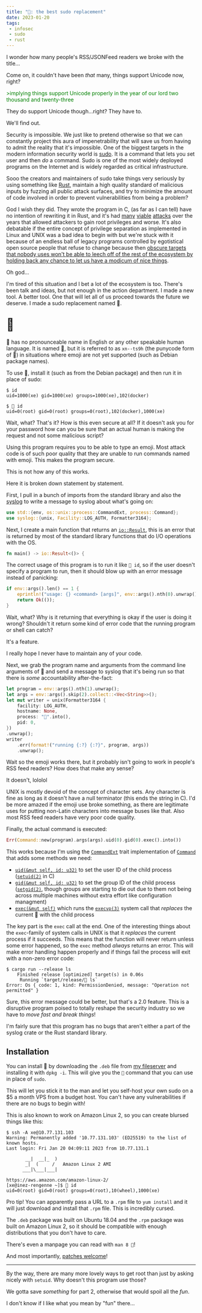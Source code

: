 ```yaml
---
title: "🥺: the best sudo replacement"
date: 2023-01-20
tags:
 - infosec
 - sudo
 - rust
---
```


<xeblog-hero ai="Waifu Diffusion" file="aoi-flee" prompt="1girl, fox ears, blue hair, blue eyes, katana, bamboo forest, kimono, long hair, princess, pokemon, fluffy hair, shouting, coffee, chibi, portrait, dialogue, monado, running, fox tail, blue tail"></xeblog-hero>

<xeblog-conv name="Mara" mood="hmm">I wonder how many people's RSS/JSONFeed
readers we broke with the title...</xeblog-conv>

<xeblog-conv name="Aoi" mood="cheer">Come on, it couldn't have been _that_ many,
things support Unicode now, right?</xeblog-conv>

<xeblog-conv name="Numa" mood="delet"><span style="color:green">&gt;implying
things support Unicode properly in the year of our lord two thousand and
twenty-three</span></xeblog-conv>

<xeblog-conv name="Aoi" mood="facepalm">They do support Unicode though...right?
They have to.</xeblog-conv>

<xeblog-conv name="Cadey" mood="coffee">We'll find out.</xeblog-conv>

Security is impossible. We just like to pretend otherwise so that we can
constantly project this aura of impenetrability that will save us from having to
admit the reality that it's impossible. One of the biggest targets in the modern
information security world is [sudo](https://www.sudo.ws/). It is a command that
lets you *s*et *u*ser and then *do* a command. Sudo is one of the most widely
deployed programs on the Internet and is widely regarded as critical
infrastructure.

<xeblog-conv name="Aoi" mood="grin">Sooo the creators and maintainers of sudo
take things very seriously by using something like
[Rust](https://www.rust-lang.org/), maintain a high quality standard of
malicious inputs by fuzzing all public attack surfaces, and try to minimize the
amount of code involved in order to prevent vulnerabilities from being a
problem?</xeblog-conv>

<xeblog-conv name="Cadey" mood="coffee">God I wish they did. They wrote the
program in C, (as far as I can tell) have no intention of rewriting it in Rust, and it's had
[many](https://cve.mitre.org/cgi-bin/cvename.cgi?name=CVE-2023-22809)
[viable](https://cve.mitre.org/cgi-bin/cvename.cgi?name=CVE-2021-3156)
[attacks](https://www.sudo.ws/security/advisories/sudoedit_selinux) over the
years that allowed attackers to gain root privileges and worse. It's also
debatable if the entire concept of privilege separation as implemented in Linux
and UNIX was a bad idea to begin with but we're stuck with it because of an
endless ball of legacy programs controlled by egotistical open source people
that refuse to change because then [obscure targets that nobody uses won't be
able to leech off of the rest of the ecosystem by holding back any chance to let
us have a modicum of nice things](https://lwn.net/Articles/845535/).</xeblog-conv>

<xeblog-conv name="Aoi" mood="sus">Oh god...</xeblog-conv>

I'm tired of this situation and I bet a lot of the ecosystem is too. There's
been talk and ideas, but not enough in the action department. I made a new tool.
A better tool. One that will let all of us proceed towards the future we
deserve. I made a sudo replacement named 🥺.

## <span style="font-size:xx-large">🥺</span>

🥺 has no pronounceable name in English or any other speakable human language.
It is named 🥺, but it is referred to as `xn--ts9h` (the punycode form of 🥺) in
situations where emoji are not yet supported (such as Debian package names).

To use 🥺, install it (such as from the Debian package) and then run it in place
of sudo:

```
$ id
uid=1000(xe) gid=1000(xe) groups=1000(xe),102(docker)

$ 🥺 id
uid=0(root) gid=0(root) groups=0(root),102(docker),1000(xe)
```

<xeblog-conv name="Mara" mood="hmm">Wait, what? That's it? How is this even
secure at all? If it doesn't ask you for your password how can you be sure that
an actual human is making the request and not some malicious
script?</xeblog-conv>

<xeblog-conv name="Numa" mood="delet">Using this program requires you to be able
to type an emoji. Most attack code is of such poor quality that they are unable
to run commands named with emoji. This makes the program secure.</xeblog-conv>

<xeblog-conv name="Aoi" mood="coffee">This is not how any of this
works.</xeblog-conv>

Here it is broken down statement by statement.

First, I pull in a bunch of imports from the standard library and also the
[syslog](https://docs.rs/syslog/latest/syslog/) to write a message to syslog
about what's going on:

```rust
use std::{env, os::unix::process::CommandExt, process::Command};
use syslog::{unix, Facility::LOG_AUTH, Formatter3164};
```

Next, I create a main function that returns an
[`io::Result`](https://doc.rust-lang.org/std/io/type.Result.html), this is an
error that is returned by most of the standard library functions that do I/O
operations with the OS.

```rust
fn main() -> io::Result<()> {
```

The correct usage of this program is to run it like `🥺 id`, so if the user
doesn't specify a program to run, then it should blow up with an error message
instead of panicking:

```rust
if env::args().len() == 1 {
    eprintln!("usage: {} <command> [args]", env::args().nth(0).unwrap());
    return Ok(());
}
```

<xeblog-conv name="Aoi" mood="wut">Wait, what? Why is it returning that
everything is okay if the user is doing it wrong? Shouldn't it return some kind
of error code that the running program or shell can catch?</xeblog-conv>

<xeblog-conv name="Numa" mood="delet">It's a feature.</xeblog-conv>

<xeblog-conv name="Aoi" mood="coffee">I really hope I never have to maintain any
of your code.</xeblog-conv>

Next, we grab the program name and arguments from the command line arguments of
🥺 and send a message to syslog that it's being run so that there is _some_
accountability after-the-fact:

```rust
let program = env::args().nth(1).unwrap();
let args = env::args().skip(2).collect::<Vec<String>>();
let mut writer = unix(Formatter3164 {
    facility: LOG_AUTH,
    hostname: None,
    process: "🥺".into(),
    pid: 0,
})
.unwrap();
writer
    .err(format!("running {:?} {:?}", program, args))
    .unwrap();
```

<xeblog-conv name="Aoi" mood="wut">Wait so the emoji works there, but it
probably isn't going to work in people's RSS feed readers? How does that make
any sense?</xeblog-conv>

<xeblog-conv name="Numa" mood="delet">It doesn't, lololol</xeblog-conv>

<xeblog-conv name="Cadey" mood="coffee">UNIX is mostly devoid of the concept of
character sets. Any character is fine as long as it doesn't have a null
terminator (this ends the string in C). I'd be more amazed if the emoji use
broke something, as there are legitimate uses for putting non-Latin characters
into message buses like that. Also most RSS feed readers have very poor code
quality.</xeblog-conv>

Finally, the actual command is executed:

```rust
Err(Command::new(program).args(args).uid(0).gid(0).exec().into())
```

This works because I'm using the
[`CommandExt`](https://doc.rust-lang.org/std/os/unix/process/trait.CommandExt.html)
trait implementation of
[`Command`](https://doc.rust-lang.org/std/process/struct.Command.html) that adds
some methods we need:

- [`uid(&mut self, id:
  u32)`](https://doc.rust-lang.org/std/process/struct.Command.html#method.uid)
  to set the user ID of the child process
  ([`setuid(2)`](https://man7.org/linux/man-pages/man2/setuid.2.html) in C)
- [`gid(&mut self, id:
  u32)`](https://doc.rust-lang.org/std/process/struct.Command.html#method.gid)
  to set the group ID of the child process
  ([`setgid(2)`](https://man7.org/linux/man-pages/man2/setgid.2.html), though
  groups are starting to die out due to them not being across multiple machines
  without extra effort like configuration managment)
- [`exec(&mut
  self)`](https://doc.rust-lang.org/std/os/unix/process/trait.CommandExt.html#tymethod.exec)
  which runs the
  [`execvp(3)`](https://man7.org/linux/man-pages/man3/exec.3.html) system call
  that _replaces_ the current 🥺 with the child process

The key part is the `exec` call at the end. One of the interesting things about
the `exec`-family of system calls in UNIX is that it _replaces_ the current
process if it succeeds. This means that the function will never return unless
some error happened, so the `exec` method _always_ returns an error. This will
make error handling happen properly and if things fail the process will exit
with a non-zero error code:

```
$ cargo run --release ls
    Finished release [optimized] target(s) in 0.06s
     Running `target/release/🥺 ls`
Error: Os { code: 1, kind: PermissionDenied, message: "Operation not permitted" }
```

<xeblog-conv name="Numa" mood="delet">Sure, this error message could be better,
but that's a 2.0 feature. This is a disruptive program poised to totally reshape
the security industry so we have to _move fast and break things_!</xeblog-conv>

I'm fairly sure that this program has no bugs that aren't either a part of the
syslog crate or the Rust standard library.

## Installation

You can install 🥺 by downloading the `.deb` file from [my
fileserver](https://pneuma.shark-harmonic.ts.net/.within/xn--ts9h/) and
installing it with `dpkg -i`. This will give you the `🥺` command that you can
use in place of `sudo`.

<xeblog-conv name="Numa" mood="delet">This will let you stick it to the man and
let you self-host your own sudo on a $5 a month VPS from a budget host. You
can't have any vulnerabilities if there are no bugs to begin with!</xeblog-conv>

<xeblog-sticker name="Aoi" mood="facepalm"></xeblog-sticker>

This is also known to work on Amazon Linux 2, so you can create blursed things
like this:

```
$ ssh -A xe@10.77.131.103
Warning: Permanently added '10.77.131.103' (ED25519) to the list of known hosts.
Last login: Fri Jan 20 04:09:11 2023 from 10.77.131.1

       __|  __|_  )
       _|  (     /   Amazon Linux 2 AMI
      ___|\___|___|

https://aws.amazon.com/amazon-linux-2/
[xe@inez-rengenne ~]$ 🥺 id
uid=0(root) gid=0(root) groups=0(root),10(wheel),1000(xe)
```

<xeblog-conv name="Mara" mood="hacker">Pro tip! You can apparently pass a URL to
a `.rpm` file to `yum install` and it will just download and install that `.rpm`
file. This is incredibly cursed.</xeblog-conv>

The `.deb` package was built on Ubuntu 18.04 and the `.rpm` package was built on
Amazon Linux 2, so it should be compatible with enough distributions that you
don't have to care.

<xeblog-conv name="Mara" mood="hacker">There's even a manpage you can read with
`man 8 🥺`!</xeblog-conv>

<xeblog-conv name="Numa" mood="delet">And most importantly, [patches
welcome](https://github.com/Xe/xn--ts9h)!</xeblog-conv>

---

<xeblog-conv name="Numa" mood="delet">By the way, there are many more lovely
ways to get root than just by asking nicely with `setuid`. Why doesn't this
program use those?</xeblog-conv>

<xeblog-conv name="Cadey" mood="coffee">We gotta save _something_ for part 2,
otherwise that would spoil all the _fun_.</xeblog-conv>

<xeblog-conv name="Aoi" mood="sus">I don't know if I like what you mean by "fun"
there...</xeblog-conv>


